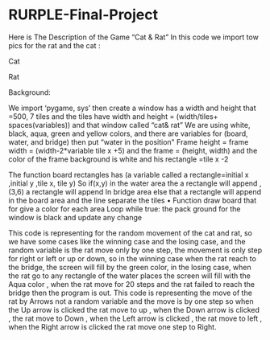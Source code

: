 # RURPLE-Final-Project
Here is The Description of the Game
“Cat & Rat”
In this code we import tow pics for the rat and the cat :

Cat 

Rat


Background: 

We import ‘pygame, sys’ then create a window has a width and height that =500, 7 tiles and the tiles have width and height = (width/tiles+ spaces(variables)) and that window called “cat& rat”
We are using white, black, aqua, green and yellow colors, and there are variables for (board, water, and bridge) then put “water in the position"
Frame height = frame width = (width-2*variable tile x +5) and the frame = (height, width) and the color of the frame background is white and his rectangle =tile x -2



The function board rectangles has (a variable called a rectangle=initial x ,initial y ,tile x, tile y) So if(x,y) in the water area the a rectangle will append ,(3,6) a rectangle will append In bridge area else that a rectangle will append in the board area and the line separate the tiles
•	Function draw board that for give a color for each area
Loop while true: the pack ground for the window is black and update any change


This code is representing for the random movement of the cat and rat, so we have some cases like the winning case and the losing case, and the random variable is the rat move only by one step, the movement is only step for right or left or up or down, so in the winning case when the rat reach to the bridge, the screen will fill by the green color, in the losing case, when the rat go to any rectangle of the water places the screen will fill with the Aqua color , when the rat move for 20 steps and the rat failed to reach the bridge then the program is out.
This code is representing the move of the rat by Arrows not a random variable and the move is by one step so when the Up arrow is clicked the rat move to up , when the Down arrow is clicked , the rat move to Down , when the Left arrow is clicked , the rat move to left , when the Right arrow is clicked the rat move one step to Right.  


